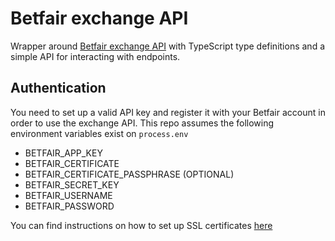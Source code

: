 # Betfair exchange API

Wrapper around [Betfair exchange API](https://docs.developer.betfair.com/display/1smk3cen4v3lu3yomq5qye0ni#APIOverview-ExchangeAPIProducts) with TypeScript type definitions and a simple API for interacting with endpoints.

## Authentication
You need to set up a valid API key and register it with your Betfair account in order to use the exchange API. This repo assumes the following environment variables exist on `process.env`

- BETFAIR_APP_KEY
- BETFAIR_CERTIFICATE
- BETFAIR_CERTIFICATE_PASSPHRASE (OPTIONAL)
- BETFAIR_SECRET_KEY
- BETFAIR_USERNAME
- BETFAIR_PASSWORD

You can find instructions on how to set up SSL certificates [here]()
